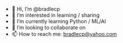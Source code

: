 - 👋 Hi, I’m @bradlecp
- 👀 I’m interested in learning / sharing
- 🌱 I’m currently learning Python / ML/AI 
- 💞️ I’m looking to collaborate on 
- 📫 How to reach me: bradlecp@yahoo.com  

<!---
bradlecp/bradlecp is a ✨ special ✨ repository because its `README.md` (this file) appears on your GitHub profile.
You can click the Preview link to take a look at your changes.
--->

